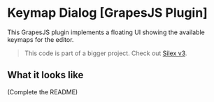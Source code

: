 # Keymap Dialog [GrapesJS Plugin]

This GrapesJS plugin implements a floating UI showing the available keymaps for the editor.

> This code is part of a bigger project. Check out [Silex v3](https://github.com/silexlabs/Silex).

## What it looks like

(Complete the README)